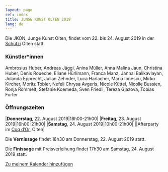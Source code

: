 ```yaml
---
layout: page
ref: index
title: JUNGE KUNST OLTEN 2019
lang: de
---
```


Die JKON, Junge Kunst Olten, findet vom 22. bis 24. August 2019 in der [Schützi](https://schuetzi.ch/) Olten statt. 

### Künstler\*innen

Ambrosius Huber, Andreas Jäggi, Anina Müller, Anna Malina Jaun, Christina Huber, Denis Roueche, Eliane Hürlimann, Franca Manz, Jannai Balikavlayan, Jolanda Epprecht, Julian Zehnder, Luca Harlacher, Maria Ionescu, Mirko Kircher, Moritz Tobler, Nefeli Chrysa Avgeris, Nicole Küttel, Nicolle Bussien, Ronja Römmelt, Stefanie Koemeda, Sven Friedli, Tereza Glazova, Tobias Furter

### Öffnungszeiten

|__Donnerstag__, 22. August 2019|18h00-21h00|
|__Freitag__, 23. August 2019|16h00-21h00|
|__Samstag__, 24. August 2019|10h00-21h00|
||Afterparty im [Coq d’Or](http://coq-d-or.ch/), Olten|

Die __Vernissage__ findet 18h30 am Donnerstag, 22. August 2019 statt.

Die __Finissage__ mit Preisverleihung findet 17h30 am Samstag, 24. August 2019 statt.

[Zu meinem Kalender hinzufügen](ical-script/jkon2019.ics)
